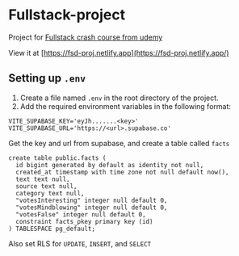 # Fullstack-project

Project for [Fullstack crash course from udemy](https://www.udemy.com/course/full-stack-crash-course)

View it at [https://fsd-proj.netlify.app](https://fsd-proj.netlify.app/)

## Setting up `.env`

1. Create a file named `.env` in the root directory of the project.
2. Add the required environment variables in the following format:

```
VITE_SUPABASE_KEY='eyJh.......<key>'
VITE_SUPABASE_URL='https://<url>.supabase.co'
```

Get the key and url from supabase, and create a table called `facts`

```
create table public.facts (
  id bigint generated by default as identity not null,
  created_at timestamp with time zone not null default now(),
  text text null,
  source text null,
  category text null,
  "votesInteresting" integer null default 0,
  "votesMindblowing" integer null default 0,
  "votesFalse" integer null default 0,
  constraint facts_pkey primary key (id)
) TABLESPACE pg_default;
```

Also set RLS for `UPDATE`, `INSERT`, and `SELECT`